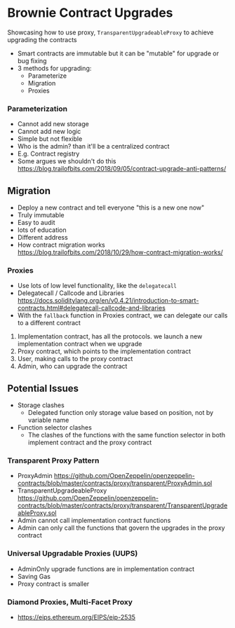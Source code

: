 # Brownie Contract Upgrades

Showcasing how to use proxy, `TransparentUpgradeableProxy` to achieve upgrading the contracts

- Smart contracts are immutable but it can be "mutable" for upgrade or bug fixing
- 3 methods for upgrading:
  - Parameterize
  - Migration
  - Proxies

### Parameterization

- Cannot add new storage
- Cannot add new logic
- Simple but not flexible
- Who is the admin? than it'll be a centralized contract
- E.g. Contract registry
- Some argues we shouldn't do this https://blog.trailofbits.com/2018/09/05/contract-upgrade-anti-patterns/

## Migration

- Deploy a new contract and tell everyone "this is a new one now"
- Truly immutable
- Easy to audit
- lots of education
- Different address
- How contract migration works https://blog.trailofbits.com/2018/10/29/how-contract-migration-works/

### Proxies

- Use lots of low level functionality, like the `delegatecall`
- Delegatecall / Callcode and Libraries https://docs.soliditylang.org/en/v0.4.21/introduction-to-smart-contracts.html#delegatecall-callcode-and-libraries
- With the `fallback` function in Proxies contract, we can delegate our calls to a different contract

1. Implementation contract, has all the protocols. we launch a new implementation contract when we upgrade
2. Proxy contract, which points to the implementation contract
3. User, making calls to the proxy contract
4. Admin, who can upgrade the contract

## Potential Issues

- Storage clashes
  - Delegated function only storage value based on position, not by variable name
- Function selector clashes
  - The clashes of the functions with the same function selector in both implement contract and the proxy contract

### Transparent Proxy Pattern

- ProxyAdmin https://github.com/OpenZeppelin/openzeppelin-contracts/blob/master/contracts/proxy/transparent/ProxyAdmin.sol
- TransparentUpgradeableProxy https://github.com/OpenZeppelin/openzeppelin-contracts/blob/master/contracts/proxy/transparent/TransparentUpgradeableProxy.sol
- Admin cannot call implementation contract functions
- Admin can only call the functions that govern the upgrades in the proxy contract

### Universal Upgradable Proxies (UUPS)

- AdminOnly upgrade functions are in implementation contract
- Saving Gas
- Proxy contract is smaller

### Diamond Proxies, Multi-Facet Proxy

- https://eips.ethereum.org/EIPS/eip-2535
